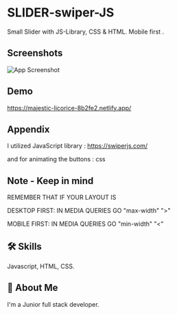 # SLIDER-swiper-JS


Small Slider with JS-Library, CSS & HTML.
Mobile first .

## Screenshots
![App Screenshot]( screenshot/59 PM.jpg.jpeg)


## Demo
https://majestic-licorice-8b2fe2.netlify.app/

## Appendix

I utilized JavaScript library : https://swiperjs.com/

and for animating the buttons : css


## Note - Keep in mind
REMEMBER THAT IF YOUR LAYOUT IS 

DESKTOP FIRST: IN MEDIA QUERIES GO "max-width" ">"

MOBILE FIRST: IN MEDIA QUERIES GO "min-width"  "<"



## 🛠 Skills
Javascript, HTML, CSS.


## 🚀 About Me
I'm a Junior full stack developer.
